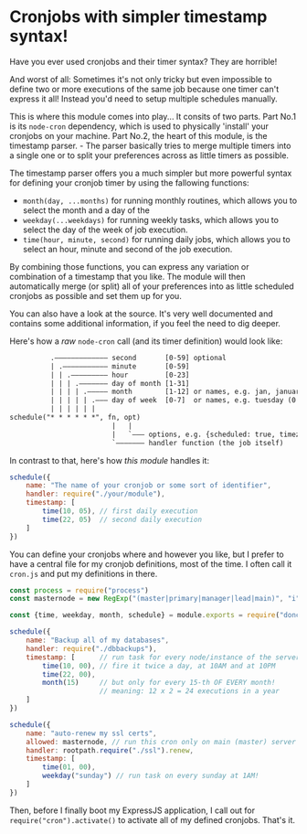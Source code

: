 # Cronjobs with simpler timestamp syntax!

Have you ever used cronjobs and their timer syntax? They are horrible!

And worst of all: Sometimes it's not only tricky but even impossible to define two or more executions of the same job because one timer can't express it all! Instead you'd need to setup multiple schedules manually.

This is where this module comes into play... It consits of two parts. Part No.1 is its `node-cron` dependency, which is used to physically 'install' your cronjobs on your machine. Part No.2, the heart of this module, is the timestamp parser. - The parser basically tries to merge multiple timers into a single one or to split your preferences across as little timers as possible.

The timestamp parser offers you a much simpler but more powerful syntax for defining your cronjob timer by using the fallowing functions:

- `month(day, ...months)` for running monthly routines, which allows you to select the month and a day of the 
- `weekday(...weekdays)` for running weekly tasks, which allows you to select the day of the week of job execution.
- `time(hour, minute, second)` for running daily jobs, which allows you to select an hour, minute and second of the job execution.

By combining those functions, you can express any variation or combination of a timestamp that you like. The module will then automatically merge (or split) all of your preferences into as little scheduled cronjobs as possible and set them up for you.

You can also have a look at the source. It's very well documented and contains some additional information, if you feel the need to dig deeper.

Here's how a *raw* `node-cron` call (and its timer definition) would look like:

```txt
          .––––––––––––– second       [0-59] optional
          | .––––––––––– minute       [0-59]
          | | .––––––––– hour         [0-23]
          | | | .––––––– day of month [1-31]
          | | | | .––––– month        [1-12] or names, e.g. jan, january
          | | | | | .––– day of week  [0-7]  or names, e.g. tuesday (0|7 is sunday)
          | | | | | |
schedule("* * * * * *", fn, opt)
                         |   |
                         |   `––– options, e.g. {scheduled: true, timezone: "Europe/Berlin"}
                         `––––––– handler function (the job itself)
```

In contrast to that, here's how *this module* handles it:

```js
schedule({
    name: "The name of your cronjob or some sort of identifier",
    handler: require("./your/module"),
    timestamp: [
        time(10, 05), // first daily execution
        time(22, 05)  // second daily execution
    ]
})
```

You can define your cronjobs where and however you like, but I prefer to have a central file for my cronjob definitions, most of the time. I often call it `cron.js` and put my definitions in there.

```js
const process = require("process")
const masternode = new RegExp("(master|primary|manager|lead|main)", "i").test(process.env.name)

const {time, weekday, month, schedule} = module.exports = require("doncron") // NOTE the `module.exports` here!

schedule({
    name: "Backup all of my databases",
    handler: require("./dbbackups"),
    timestamp: [      // run task for every node/instance of the server (if there are more than one)
        time(10, 00), // fire it twice a day, at 10AM and at 10PM
        time(22, 00),
        month(15)     // but only for every 15-th OF EVERY month!
                      // meaning: 12 x 2 = 24 executions in a year
    ]
})

schedule({
    name: "auto-renew my ssl certs",
    allowed: masternode, // run this cron only on main (master) server node!
    handler: rootpath.require("./ssl").renew,
    timestamp: [
        time(01, 00),
        weekday("sunday") // run task on every sunday at 1AM!
    ]
})
```

Then, before I finally boot my ExpressJS application, I call out for `require("cron").activate()` to activate all of my defined cronjobs. That's it.


